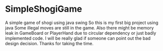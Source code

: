 # SimpleShogiGame
A simple game of shogi using java swing
So this is my first big project using java 
Some illegal moves are still in the game.
Also there might be memory leak in GameBoard or PlayerHand due to circular dependency
or just badly implemented code.
I will be really glad if someone can point out the bad design decision.
Thanks for taking the time.
